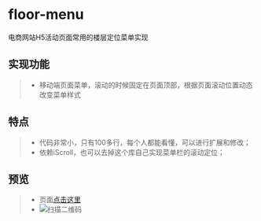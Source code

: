 # floor-menu
电商网站H5活动页面常用的楼层定位菜单实现

## 实现功能
> *  移动端页面菜单，滚动的时候固定在页面顶部，根据页面滚动位置动态改变菜单样式

## 特点
> *  代码非常小，只有100多行，每个人都能看懂，可以进行扩展和修改；
> *  依赖iScroll，也可以去掉这个库自己实现菜单栏的滚动定位；

## 预览
> * 页面[点击这里](https://yangyuji.github.io/floor-menu/demo.html)
> * ![扫描二维码](https://github.com/yangyuji/floor-menu/blob/master/qrcode.png)